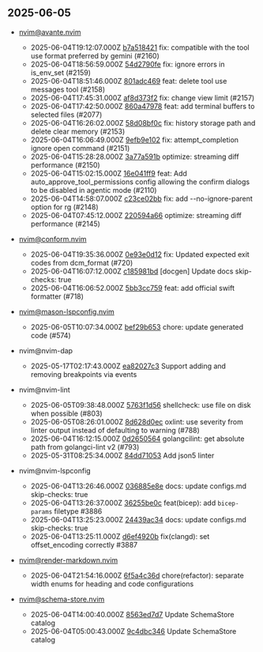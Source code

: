 ## 2025-06-05

* nvim@avante.nvim
  - 2025-06-04T19:12:07.000Z [b7a518421](https://github.com/yetone/avante.nvim/commit/b7a51842191d9a2b9df6d1c38a3e924244dd0a54) fix: compatible with the tool use format preferred by gemini (#2160)
  - 2025-06-04T18:56:59.000Z [54d2790fe](https://github.com/yetone/avante.nvim/commit/54d2790fe0206b8c38cc060df98984d5d87bc970) fix: ignore errors in is_env_set (#2159)
  - 2025-06-04T18:51:46.000Z [801adc469](https://github.com/yetone/avante.nvim/commit/801adc4692df729deb7c494f8cbf5ad9d18a2ed3) feat: delete tool use messages tool (#2158)
  - 2025-06-04T17:45:31.000Z [af8d373f2](https://github.com/yetone/avante.nvim/commit/af8d373f22c0fea97131fd62c21564db46eb0770) fix: change view limit (#2157)
  - 2025-06-04T17:42:50.000Z [860a47978](https://github.com/yetone/avante.nvim/commit/860a47978946506a44aa2d576e8692cdb23aa6d8) feat: add terminal buffers to selected files (#2077)
  - 2025-06-04T16:26:02.000Z [58d08bf0c](https://github.com/yetone/avante.nvim/commit/58d08bf0cc5e169f2aa9a793c36f388e3df13364) fix: history storage path and delete clear memory (#2153)
  - 2025-06-04T16:06:49.000Z [9efb9e102](https://github.com/yetone/avante.nvim/commit/9efb9e1029a6e1ca56842e988da4502222d88b2b) fix: attempt_completion ignore open command (#2151)
  - 2025-06-04T15:28:28.000Z [3a77a591b](https://github.com/yetone/avante.nvim/commit/3a77a591b34c78350939c02bf35913c38c188d36) optimize: streaming diff performance (#2150)
  - 2025-06-04T15:02:15.000Z [16e041ff9](https://github.com/yetone/avante.nvim/commit/16e041ff9a3262e1cb71d3fa0433dfe384e06e01) feat: Add auto_approve_tool_permissions config allowing the confirm dialogs to be disabled in agentic mode (#2110)
  - 2025-06-04T14:58:07.000Z [c23ce02bb](https://github.com/yetone/avante.nvim/commit/c23ce02bbd7368df2758cb45006a38450ca5d0b9) fix: add --no-ignore-parent option for rg (#2148)
  - 2025-06-04T07:45:12.000Z [220594a66](https://github.com/yetone/avante.nvim/commit/220594a66f7573ef4497a343fdbeec608f350abe) optimize: streaming diff performance (#2145)

* nvim@conform.nvim
  - 2025-06-04T19:35:36.000Z [0e93e0d12](https://github.com/stevearc/conform.nvim/commit/0e93e0d12d2f7ebdea9e3e444dfaff0050cefbe6) fix: Updated expected exit codes from dcm_format (#720)
  - 2025-06-04T16:07:12.000Z [c185981bd](https://github.com/stevearc/conform.nvim/commit/c185981bdc1fcf58e1d52723f906b42369789963) [docgen] Update docs skip-checks: true
  - 2025-06-04T16:06:52.000Z [5bb3cc759](https://github.com/stevearc/conform.nvim/commit/5bb3cc759bb3d5167051725d01e82b03402849f9) feat: add official swift formatter (#718)

* nvim@mason-lspconfig.nvim
  - 2025-06-05T10:07:34.000Z [bef29b653](https://github.com/mason-org/mason-lspconfig.nvim/commit/bef29b653ba71d442816bf56286c2a686210be04) chore: update generated code (#574)

* nvim@nvim-dap
  - 2025-05-17T02:17:43.000Z [ea82027c3](https://github.com/mfussenegger/nvim-dap/commit/ea82027c3447dc1a022be9a9884de276c05cd33a) Support adding and removing breakpoints via events

* nvim@nvim-lint
  - 2025-06-05T09:38:48.000Z [5763f1d56](https://github.com/mfussenegger/nvim-lint/commit/5763f1d56449e67789796adf87a3908c2ee3c888) shellcheck: use file on disk when possible (#803)
  - 2025-06-05T08:26:01.000Z [8d628d0ec](https://github.com/mfussenegger/nvim-lint/commit/8d628d0eca9b9cdc6e9672a274fefc6b9986ee4b) oxlint: use severity from linter output instead of defaulting to warning (#788)
  - 2025-06-04T16:12:15.000Z [0d2650564](https://github.com/mfussenegger/nvim-lint/commit/0d2650564ce5a8bf8d5a4a4dd05b004936b03215) golangcilint: get absolute path from golangci-lint v2 (#793)
  - 2025-05-31T08:25:34.000Z [84dd71053](https://github.com/mfussenegger/nvim-lint/commit/84dd71053500644d60375d1e52e47bace494478e) Add json5 linter

* nvim@nvim-lspconfig
  - 2025-06-04T13:26:46.000Z [036885e8e](https://github.com/neovim/nvim-lspconfig/commit/036885e8e5456d3907626b634693234f628afef6) docs: update configs.md skip-checks: true
  - 2025-06-04T13:26:37.000Z [36255be0c](https://github.com/neovim/nvim-lspconfig/commit/36255be0c6891315e8cb66d270a1e38269d4e8da) feat(bicep): add `bicep-params` filetype #3886
  - 2025-06-04T13:25:23.000Z [24439ac34](https://github.com/neovim/nvim-lspconfig/commit/24439ac34a9b0db600ad0cc84b9792286ba3e3a9) docs: update configs.md skip-checks: true
  - 2025-06-04T13:25:11.000Z [d6ef4920b](https://github.com/neovim/nvim-lspconfig/commit/d6ef4920bfec05f1fa90a4fc6d8be089b644a724) fix(clangd): set offset_encoding correctly #3887

* nvim@render-markdown.nvim
  - 2025-06-04T21:54:16.000Z [6f5a4c36d](https://github.com/MeanderingProgrammer/render-markdown.nvim/commit/6f5a4c36d9383b2a916facaa63dcd573afa11ee8) chore(refactor): separate width enums for heading and code configurations

* nvim@schema-store.nvim
  - 2025-06-04T14:00:40.000Z [8563ed7d7](https://github.com/b0o/SchemaStore.nvim/commit/8563ed7d7e9f5e94949a7fa8d99fa318bf4e71d9) Update SchemaStore catalog
  - 2025-06-04T05:00:43.000Z [9c4dbc346](https://github.com/b0o/SchemaStore.nvim/commit/9c4dbc346c0be7016cf56220bafb964fd8ef87d3) Update SchemaStore catalog